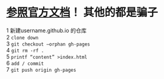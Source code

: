 
# [参照官方文档][1]！ 其他的都是骗子

[1]:https://help.github.com/articles/creating-project-pages-manually

1 新建username.github.io 的仓库  
2 `clone down `   
3 `git checkout —orphan gh-pages  `  
4 `git rm -rf .`    
5 `printf “content” >index.html  `  
6 `add / commit  `  
7 `git push origin gh-pages `   
